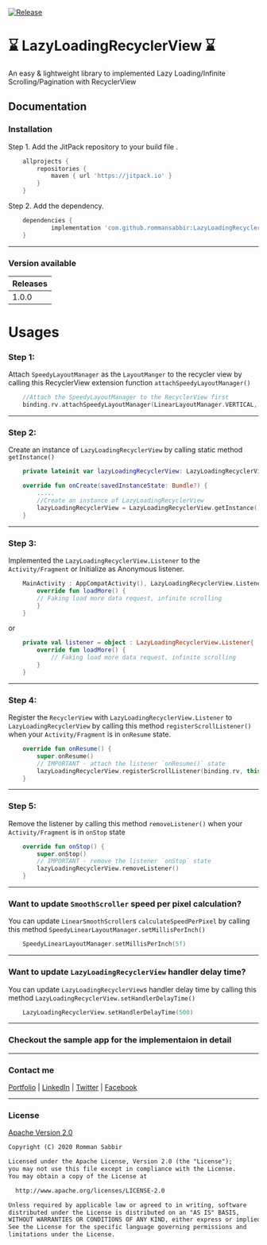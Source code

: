 [![Release](https://jitpack.io/v/jitpack/android-example.svg)](https://jitpack.io/#rommansabbir/NetworkX)

# ⌛ LazyLoadingRecyclerView ⌛

An easy & lightweight library to implemented Lazy Loading/Infinite Scrolling/Pagination with RecyclerView
## Documentation

### Installation

Step 1. Add the JitPack repository to your build file .

```gradle
    allprojects {
        repositories {
            maven { url 'https://jitpack.io' }
        }
    }
```

Step 2. Add the dependency.

```gradle
    dependencies {
            implementation 'com.github.rommansabbir:LazyLoadingRecyclerView:Tag'
    }
```

---

### Version available

| Releases
| ------------- |
| 1.0.0         |


# Usages

### Step 1:
Attach `SpeedyLayoutManager` as the `LayoutManger` to the recycler view by calling this RecyclerView extension function `attachSpeedyLayoutManager()`

```kotlin
    //Attach the SpeedyLayoutManager to the RecyclerView first
    binding.rv.attachSpeedyLayoutManager(LinearLayoutManager.VERTICAL, false)
```

---

### Step 2:
Create an instance of `LazyLoadingRecyclerView` by calling static method `getInstance()`

```kotlin
    private lateinit var lazyLoadingRecyclerView: LazyLoadingRecyclerView

    override fun onCreate(savedInstanceState: Bundle?) {
        .....
        //Create an instance of LazyLoadingRecyclerView
        lazyLoadingRecyclerView = LazyLoadingRecyclerView.getInstance()
    }
```

---

### Step 3:
Implemented the `LazyLoadingRecyclerView.Listener` to the `Activity/Fragment` or Initialize as Anonymous listener.

```kotlin
    MainActivity : AppCompatActivity(), LazyLoadingRecyclerView.Listener{
        override fun loadMore() {
        // Faking load more data request, infinite scrolling
        }
    }
```

or

```kotlin
    private val listener = object : LazyLoadingRecyclerView.Listener{
        override fun loadMore() {
            // Faking load more data request, infinite scrolling
        }
    }
```
---

### Step 4:
Register the `RecyclerView` with `LazyLoadingRecyclerView.Listener` to `LazyLoadingRecyclerView` by calling this method `registerScrollListener()` when your `Activity/Fragment` is in `onResume` state.

```kotlin
    override fun onResume() {
        super.onResume()
        // IMPORTANT - attach the listener `onResume()` state
        lazyLoadingRecyclerView.registerScrollListener(binding.rv, this/listener)
    }
```

---

### Step 5:
Remove the listener by calling this method `removeListener()` when your `Activity/Fragment` is in `onStop` state

```kotlin
    override fun onStop() {
        super.onStop()
        // IMPORTANT - remove the listener `onStop` state
        lazyLoadingRecyclerView.removeListener()
    }
```

---

### Want to update `SmoothScroller` speed per pixel calculation?
You can update `LinearSmoothScroller`s `calculateSpeedPerPixel` by calling this method `SpeedyLinearLayoutManager.setMillisPerInch()`

````kotlin
    SpeedyLinearLayoutManager.setMillisPerInch(5f)
````

---

### Want to update `LazyLoadingRecyclerView` handler delay time?
You can update `LazyLoadingRecyclerView`s handler delay time by calling this method `LazyLoadingRecyclerView.setHandlerDelayTime()`

````kotlin
    LazyLoadingRecyclerView.setHandlerDelayTime(500)
````

---


### Checkout the sample app for the implementaion in detail

---

### Contact me

[Portfolio](https://www.rommansabbir.com/) | [LinkedIn](https://www.linkedin.com/in/rommansabbir/) | [Twitter](https://www.twitter.com/itzrommansabbir/) | [Facebook](https://www.facebook.com/itzrommansabbir/)

---

### License

[Apache Version 2.0](http://www.apache.org/licenses/LICENSE-2.0.html)

````html
Copyright (C) 2020 Romman Sabbir

Licensed under the Apache License, Version 2.0 (the "License");
you may not use this file except in compliance with the License.
You may obtain a copy of the License at

  http://www.apache.org/licenses/LICENSE-2.0

Unless required by applicable law or agreed to in writing, software
distributed under the License is distributed on an "AS IS" BASIS,
WITHOUT WARRANTIES OR CONDITIONS OF ANY KIND, either express or implied.
See the License for the specific language governing permissions and
limitations under the License.
````
